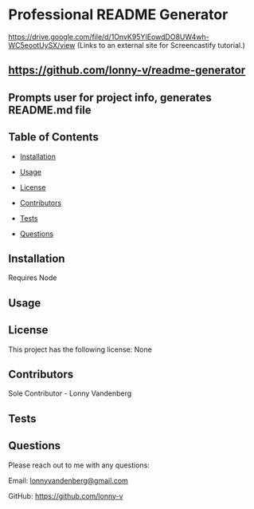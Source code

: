 
      
# Professional README Generator

https://drive.google.com/file/d/1OnvK95YIEowdDO8UW4wh-WC5eootUySX/view (Links to an external site for Screencastify tutorial.)
 


## https://github.com/lonny-v/readme-generator

## Prompts user for project info, generates README.md file


## Table of Contents

* [Installation](#Installation)

* [Usage](#Usage)

* [License](#License)

* [Contributors](#Contributors)

* [Tests](#Tests)

* [Questions](#Questions)

## Installation
Requires Node

## Usage


## License
This project has the following license: None

## Contributors
Sole Contributor - Lonny Vandenberg

## Tests


## Questions
Please reach out to me with any questions:

Email: lonnyvandenberg@gmail.com

GitHub: https://github.com/lonny-v
